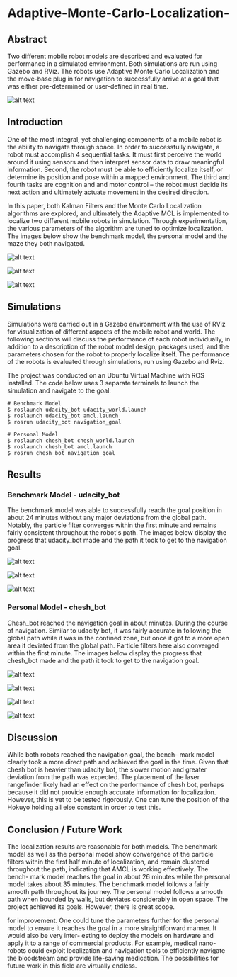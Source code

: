 # Adaptive-Monte-Carlo-Localization-
## Abstract

Two different mobile robot models are described and evaluated for performance in a simulated environment. Both simulations are run using Gazebo and RViz. The robots use Adaptive Monte Carlo Localization and the move-base plug in for navigation to successfully arrive at a goal that was either pre-determined or user-defined in real time.

[image_1]: ./images/overview.png
![alt text][image_1]

## Introduction

One of the most integral, yet challenging components of a mobile robot is the ability to navigate through space. In order to successfully navigate, a robot must accomplish 4 sequential tasks. It must first perceive the world around it using sensors and then interpret sensor data to draw meaningful information. Second, the robot must be able to efficiently localize itself, or determine its position and pose within a mapped environment. The third and fourth tasks are cognition and and motor control – the robot must decide its next action and ultimately actuate movement in the desired direction.

In this paper, both Kalman Filters and the Monte Carlo Localization algorithms are explored, and ultimately the Adaptive MCL is implemented to localize two different mobile robots in simulation. Through experimentation, the various parameters of the algorithm are tuned to optimize localization. The images below show the benchmark model, the personal model and the maze they both navigated. 

[image_2]: ./images/benchmark.png
![alt text][image_2]

[image_3]: ./images/personal.png
![alt text][image_3]

[image_4]: ./images/maze.png
![alt text][image_4]

## Simulations 

Simulations were carried out in a Gazebo environment with the use of RViz for visualization of different aspects of the mobile robot and world. The following sections will discuss the performance of each robot individually, in addition to a description of the robot model design, packages used, and the parameters chosen for the robot to properly localize itself. The performance of the robots is evaluated through simulations, run using Gazebo and Rviz.

The project was conducted on an Ubuntu Virtual Machine with ROS installed. The code below uses 3 separate terminals to launch the simulation and navigate to the goal:

```
# Benchmark Model
$ roslaunch udacity_bot udacity_world.launch
$ roslaunch udacity_bot amcl.launch
$ rosrun udacity_bot navigation_goal
```

```
# Personal Model
$ roslaunch chesh_bot chesh_world.launch
$ roslaunch chesh_bot amcl.launch
$ rosrun chesh_bot navigation_goal
```

## Results 
### Benchmark Model - udacity_bot
The benchmark model was able to successfully reach the goal position in about 24 minutes without any major deviations from the global path. Notably, the particle filter converges within the first minute and remains fairly consistent throughout the robot's path. The images below display the progress that udacity\_bot made and the path it took to get to the navigation goal. 

[image_5]: ./images/b1.png
![alt text][image_5]

[image_6]: ./images/b2.png
![alt text][image_6]

[image_7]: ./images/b3.png
![alt text][image_7]

### Personal Model - chesh_bot
Chesh_bot reached the navigation goal in about minutes. During the course of navigation. Similar to udacity bot, it was fairly accurate in following the global path while it was in the confined zone, but once it got to a more open area it deviated from the global path. Particle filters here also converged within the first minute. The images below display the progress that chesh_bot made and the path it took to get to the navigation goal.

[image_8]: ./images/p1.png
![alt text][image_8]

[image_9]: ./images/p2.png
![alt text][image_9]

[image_10]: ./images/p3.png
![alt text][image_10]

[image_11]: ./images/p4.png
![alt text][image_11]

## Discussion

While both robots reached the navigation goal, the bench- mark model clearly took a more direct path and achieved the goal in the time. Given that chesh bot is heavier than udacity bot, the slower motion and greater deviation from the path was expected.
The placement of the laser rangefinder likely had an effect on the performance of chesh bot, perhaps because it did not provide enough accurate information for localization. However, this is yet to be tested rigorously. One can tune the position of the Hokuyo holding all else constant in order to test this.

## Conclusion / Future Work

The localization results are reasonable for both models. The benchmark model as well as the personal model show convergence of the particle filters within the first half minute of localization, and remain clustered throughout the path, indicating that AMCL is working effectively. The bench- mark model reaches the goal in about 26 minutes while the personal model takes about 35 minutes. The benchmark model follows a fairly smooth path throughout its journey. The personal model follows a smooth path when bounded by walls, but deviates considerably in open space.
The project achieved its goals. However, there is great scope.

for improvement. One could tune the parameters further for the personal model to ensure it reaches the goal in a more straightforward manner. It would also be very inter- esting to deploy the models on hardware and apply it to a range of commercial products. For example, medical nano- robots could exploit localization and navigation tools to efficiently navigate the bloodstream and provide life-saving medication. The possibilities for future work in this field are virtually endless.
